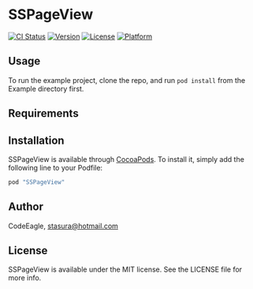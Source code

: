 # SSPageView

[![CI Status](http://img.shields.io/travis/CodeEagle/SSPageView.svg?style=flat)](https://travis-ci.org/CodeEagle/SSPageViewController)
[![Version](https://img.shields.io/cocoapods/v/SSPageView.svg?style=flat)](http://cocoapods.org/pods/SSPageViewController)
[![License](https://img.shields.io/cocoapods/l/SSPageView.svg?style=flat)](http://cocoapods.org/pods/SSPageViewController)
[![Platform](https://img.shields.io/cocoapods/p/SSPageView.svg?style=flat)](http://cocoapods.org/pods/SSPageViewController)

## Usage

To run the example project, clone the repo, and run `pod install` from the Example directory first.

## Requirements

## Installation

SSPageView is available through [CocoaPods](http://cocoapods.org). To install
it, simply add the following line to your Podfile:

```ruby
pod "SSPageView"
```

## Author

CodeEagle, stasura@hotmail.com

## License

SSPageView is available under the MIT license. See the LICENSE file for more info.
